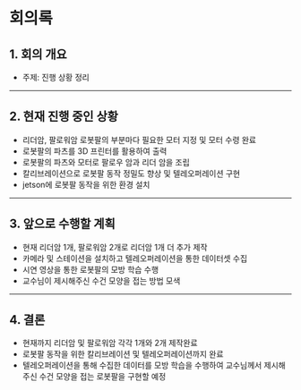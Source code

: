 # 회의록

## 1. 회의 개요 
- 주제: 진행 상황 정리

---

## 2. 현재 진행 중인 상황
  - 리더암, 팔로워암 로봇팔의 부분마다 필요한 모터 지정 및 모터 수령 완료
  - 로봇팔의 파츠를 3D 프린터를 활용하여 출력
  - 로봇팔의 파츠와 모터로 팔로우 암과 리더 암을 조립
  - 칼리브레이션으로 로봇팔 동작 정밀도 향상 및 텔레오퍼레이션 구현
  - jetson에 로봇팔 동작을 위한 환경 설치
     
---

## 3. 앞으로 수행할 계획
  - 현재 리더암 1개, 팔로워암 2개로 리더암 1개 더 추가 제작
  - 카메라 및 스테이션을 설치하고 텔레오퍼레이션을 통한 데이터셋 수집
  - 시연 영상을 통한 로봇팔의 모방 학습 수행
  - 교수님이 제시해주신 수건 모양을 접는 방법 모색

---

## 4. 결론
  - 현재까지 리더암 및 팔로워암 각각 1개와 2개 제작완료
  - 로봇팔 동작을 위한 칼리브레이션 및 텔레오퍼레이션까지 완료
  - 텔레오퍼레이션을 통해 수집한 데이터를 모방 학습을 수행하여
    교수님께서 제시해주신 수건 모양을 접는 로봇팔을 구현할 예정
